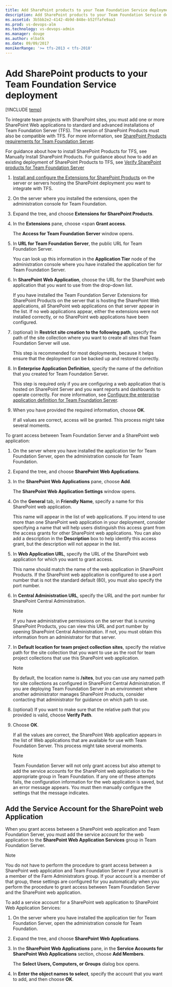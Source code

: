 ```yaml
---
title: Add SharePoint products to your Team Foundation Service deployment
description: Add SharePoint products to your Team Foundation Service deployment
ms.assetid: 3b5bb2e2-4142-4b9d-848e-b52ffafe9aa3
ms.prod: vs-devops-alm
ms.technology: vs-devops-admin
ms.manager: douge
ms.author: elbatk
ms.date: 09/09/2017
monikerRange: '>= tfs-2013 < tfs-2018'
---
```




# Add SharePoint products to your Team Foundation Service deployment

[!INCLUDE [temp](../_shared/about-sharepoint-deprecation.md)]

To integrate team projects with SharePoint sites, you must add one or
more SharePoint Web applications to standard and advanced installations
of Team Foundation Server (TFS). The version of SharePoint Products must
also be compatible with TFS. For more information, see [SharePoint Products requirements for Team Foundation Server](../requirements.md#sharepoint).

For guidance about how to install SharePoint Products for TFS, see
Manually Install SharePoint Products. For guidance about how to add an
existing deployment of SharePoint Products to TFS, see [Verify SharePoint products for Team Foundation Server](../install/sharepoint/verify-sharepoint.md)

1.  [Install and configure the Extensions for SharePoint Products](../install/install-2013/install-tfs.md)
    on the server or servers hosting the SharePoint deployment you want
    to integrate with TFS.

2.  On the server where you installed the extensions, open the
    administration console for Team Foundation.

3.  Expand the tree, and choose **Extensions for
    SharePoint Products**.

4.  In the **Extensions** pane, choose <span
    **Grant access**.

    The **Access for Team Foundation Server**
    window opens.

5.  In **URL for Team Foundation Server**, the
    public URL for Team Foundation Server.

    You can look up this information in the 
    **Application Tier** node of the administration
    console where you have installed the application tier for Team
    Foundation Server.

6.  In **SharePoint Web Application**, choose the
    URL for the SharePoint web application that you want to use from the
    drop-down list.

    If you have installed the Team Foundation Server Extensions for
    SharePoint Products on the server that is hosting the SharePoint Web
    applications, all SharePoint web applications on that server appear
    in the list. If no web applications appear, either the extensions
    were not installed correctly, or no SharePoint web applications have
    been configured.

7.  (optional) In **Restrict site creation to the
    following path**, specify the path of the site collection where
    you want to create all sites that Team Foundation Server will use.

    This step is recommended for most deployments, because it helps
    ensure that the deployment can be backed up and restored correctly.

8.  In **Enterprise Application Definition**,
    specify the name of the definition that you created for Team
    Foundation Server.

    This step is required only if you are configuring a web application
    that is hosted on SharePoint Server and you want reports and
    dashboards to operate correctly. For more information, see [Configure the enterprise application definition for Team Foundation Server](../install/sharepoint/config-enterprise-app-def.md).

9.  When you have provided the required information, choose 
    **OK**.

    If all values are correct, access will be granted. This process
    might take several moments.

To grant access between Team Foundation Server and a SharePoint web application:

1.  On the server where you have installed the application tier for Team
    Foundation Server, open the administration console for
    Team Foundation.

2.  Expand the tree, and choose **SharePoint Web
    Applications**.

3.  In the **SharePoint Web Applications** pane,
    choose **Add**.

    The **SharePoint Web Application Settings**
    window opens.

4.  On the **General** tab, in 
    **Friendly Name**, specify a name for this
    SharePoint web application.

    This name will appear in the list of web applications. If you intend
    to use more than one SharePoint web application in your deployment,
    consider specifying a name that will help users distinguish this
    access grant from the access grants for other SharePoint
    web applications. You can also add a description in the 
    **Description** box to help identify this access
    grant, but the description will not appear in the list.

5.  In **Web Application URL**, specify the URL
    of the SharePoint web application for which you want to
    grant access.

    This name should match the name of the web application in
    SharePoint Products. If the SharePoint web application is configured
    to use a port number that is not the standard default (80), you must
    also specify the port number.

6.  In **Central Administration URL**, specify
    the URL and the port number for SharePoint Central Administration.
    
    > [!NOTE]
    > If you have administrative permissions on the server that is running
    > SharePoint Products, you can view this URL and port number by opening
    > SharePoint Central Administration. If not, you must obtain this
    > information from an administrator for that server.

7.  In **Default location for team project collection
    sites**, specify the relative path for the site collection that
    you want to use as the root for team project collections that use
    this SharePoint web application.

    > [!NOTE]
    > By default, the location name is **/sites**, but
    > you can use any named path for site collections as configured in
    > SharePoint Central Administration. If you are deploying Team Foundation
    > Server in an environment where another administrator manages SharePoint
    > Products, consider contacting that administrator for guidance on which
    > path to use.

8.  (optional) If you want to make sure that the relative path that you
    provided is valid, choose **Verify Path**.

9.  Choose **OK**.

    If all the values are correct, the SharePoint Web application
    appears in the list of Web applications that are available for use
    with Team Foundation Server. This process might take
    several moments.

    > [!NOTE]
    > Team Foundation Server will not only grant access but also attempt to
    > add the service accounts for the SharePoint web application to the
    > appropriate group in Team Foundation. If any one of these attempts
    > fails, the configuration information for the web application is saved,
    > but an error message appears. You must then manually configure the
    > settings that the message indicates.

## Add the Service Account for the SharePoint web Application

When you grant access between a SharePoint web application and Team
Foundation Server, you must add the service account for the web
application to the **SharePoint Web Application
Services** group in Team Foundation Server.

> [!NOTE]
> You do not have to perform the procedure to grant access between a
> SharePoint web application and Team Foundation Server if your account is
> a member of the Farm Administrators group. If your account is a member
> of that group, these settings are configured for you automatically when
> you perform the procedure to grant access between Team Foundation Server
> and the SharePoint web application. 

To add a service account for a SharePoint web application to SharePoint Web Application Services: 

1.  On the server where you have installed the application tier for Team
    Foundation Server, open the administration console for
    Team Foundation.

2.  Expand the tree, and choose **SharePoint Web
    Applications**.

3.  In the **SharePoint Web Applications** pane,
    in the **Service Accounts for SharePoint Web
    Applications** section, choose **Add
    Members**.

    The **Select Users, Computers, or Groups**
    dialog box opens.

4.  In **Enter the object names to select**,
    specify the account that you want to add, and then choose 
    **OK**.
